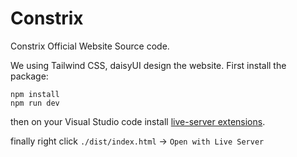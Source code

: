 # Constrix

Constrix Official Website Source code.

We using Tailwind CSS, daisyUI design the website. First install the package:

```shell
npm install
npm run dev
```

then on your Visual Studio code install [live-server extensions](https://github.com/ritwickdey/vscode-live-server).

finally right click `./dist/index.html` -> `Open with Live Server`